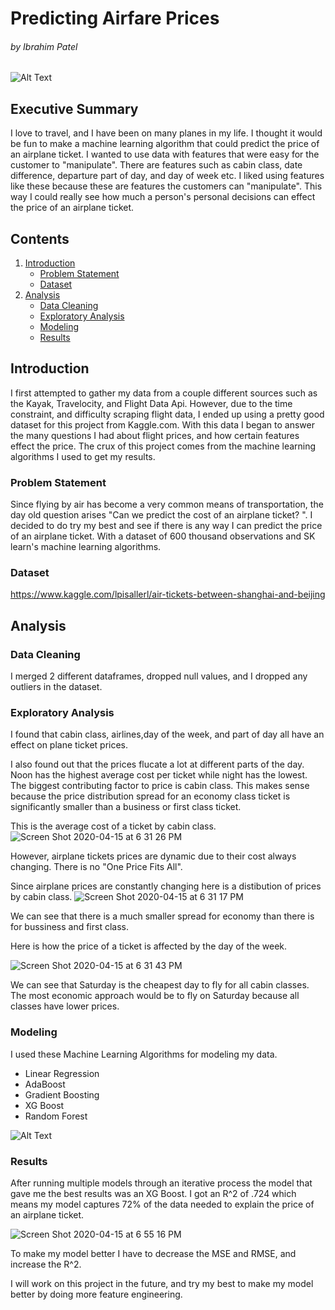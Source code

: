 # Predicting Airfare Prices 
###### by Ibrahim Patel

![Alt Text](https://media.giphy.com/media/Btn42lfKKrOzS/giphy.gif)
## Executive Summary
I love to travel, and I have been on many planes in my life. I thought it would be fun to make a machine learning algorithm that could predict the price of an airplane ticket. I wanted to use data with features that were easy for the customer to "manipulate". There are features such as cabin class, date difference, departure part of day, and day of week etc. I liked using features like these because these are features the customers can "manipulate". This way I could really see how much a person's personal decisions can effect the price of an airplane ticket.
## Contents
1. [Introduction](#introduction)
    - [Problem Statement](#problem_statement)
    - [Dataset](#dataset)
2. [Analysis](#analysis)
    - [Data Cleaning](#data_cleaning)
    - [Exploratory Analysis](#exploratory_analysis)
    - [Modeling](#modeling)
    - [Results](#results)

## Introduction <a name="introduction"></a>
I first attempted to gather my data from a couple different sources such as the Kayak, Travelocity, and Flight Data Api. However, due to the time constraint, and difficulty scraping flight data, I ended up using a pretty good dataset for this project from Kaggle.com. With this data I began to answer the many questions I had about flight prices, and how certain features effect the price. The crux of this project comes from the machine learning algorithms I used to get my results.


### Problem Statement <a name="problem_statement"></a>
Since flying by air has become a very common means of transportation, the day old question arises "Can we predict the cost of an airplane ticket? ". I decided to do try my best and see if there is any way I can predict the price of an airplane ticket. With a dataset of 600 thousand observations and SK learn's machine learning algorithms. 
### Dataset <a name="dataset"></a>
https://www.kaggle.com/lpisallerl/air-tickets-between-shanghai-and-beijing

## Analysis <a name="analysis"></a>

### Data Cleaning <a name="data_cleaning"></a>

I merged 2 different dataframes, dropped null values, and I dropped any outliers in the dataset. 

### Exploratory Analysis <a name="exploratory_analysis"></a>

I found that cabin class, airlines,day of the week, and part of day all have an effect on plane ticket prices. 

I also found out that the prices flucate a lot at different parts of the day. Noon has the highest average cost per ticket while night has the lowest. The biggest contributing factor to price is cabin class. This makes sense because the price distribution spread for an economy class ticket is significantly smaller than a business or first class ticket.

This is the average cost of a ticket by cabin class.
![Screen Shot 2020-04-15 at 6 31 26 PM](https://user-images.githubusercontent.com/52756457/79399221-6198d400-7f48-11ea-9aff-61b147b5c5b7.png)

However, airplane tickets prices are dynamic due to their cost always changing. There is no "One Price Fits All".

Since airplane prices are constantly changing here is a distibution of prices by cabin class.
![Screen Shot 2020-04-15 at 6 31 17 PM](https://user-images.githubusercontent.com/52756457/79399276-8725dd80-7f48-11ea-8dfd-aab17065f8af.png)

We can see that there is a much smaller spread for economy than there is for bussiness and first class.






Here is how the price of a ticket is affected by the day of the week.

![Screen Shot 2020-04-15 at 6 31 43 PM](https://user-images.githubusercontent.com/52756457/79399141-2e564500-7f48-11ea-8be9-9e8b9b5cac7d.png)

We can see that Saturday is the cheapest day to fly for all cabin classes. The most economic approach would be to fly on Saturday because all classes have lower prices.








### Modeling <a name="modeling"></a>
I used these Machine Learning Algorithms for modeling my data.
- Linear Regression
- AdaBoost
- Gradient Boosting
- XG Boost
- Random Forest

![Alt Text](https://media.giphy.com/media/h2e9cR28Wf82Y/giphy.gif)



### Results <a name="results"></a>

After running multiple models through an iterative process the model that gave me the best results was an XG Boost. I got an R^2 of .724 which means my model captures 72% of the data needed to explain the price of an airplane ticket. 

![Screen Shot 2020-04-15 at 6 55 16 PM](https://user-images.githubusercontent.com/52756457/79400056-b2a9c780-7f4a-11ea-8c97-a2f365996959.png)

To make my model better I have to decrease the MSE and RMSE, and increase the R^2.

I will work on this project in the future, and try my best to make my model better by doing more feature engineering.


